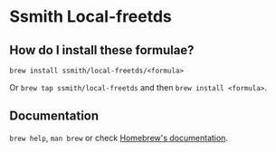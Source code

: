 # Ssmith Local-freetds

## How do I install these formulae?
`brew install ssmith/local-freetds/<formula>`

Or `brew tap ssmith/local-freetds` and then `brew install <formula>`.

## Documentation
`brew help`, `man brew` or check [Homebrew's documentation](https://docs.brew.sh).
